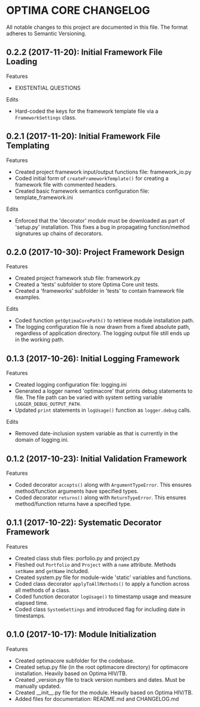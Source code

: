 # OPTIMA CORE CHANGELOG

All notable changes to this project are documented in this file.
The format adheres to Semantic Versioning.

## 0.2.2 (2017-11-20): Initial Framework File Loading

Features
- EXISTENTIAL QUESTIONS

Edits
- Hard-coded the keys for the framework template file via a `FrameworkSettings` class.

## 0.2.1 (2017-11-20): Initial Framework File Templating

Features
- Created project framework input/output functions file: framework_io.py
- Coded initial form of `createFrameworkTemplate()` for creating a framework file with commented headers.
- Created basic framework semantics configuration file: template_framework.ini
         
Edits
- Enforced that the 'decorator' module must be downloaded as part of 'setup.py' installation.
  This fixes a bug in propagating function/method signatures up chains of decorators.    
         
## 0.2.0 (2017-10-30): Project Framework Design

Features
- Created project framework stub file: framework.py
- Created a 'tests' subfolder to store Optima Core unit tests.
- Created a 'frameworks' subfolder in 'tests' to contain framework file examples.

Edits
- Coded function `getOptimaCorePath()` to retrieve module installation path.
- The logging configuration file is now drawn from a fixed absolute path, regardless of application directory.
  The logging output file still ends up in the working path.

## 0.1.3 (2017-10-26): Initial Logging Framework

Features
- Created logging configuration file: logging.ini
- Generated a logger named 'optimacore' that prints debug statements to file.
  The file path can be varied with system setting variable `LOGGER_DEBUG_OUTPUT_PATH`.
- Updated `print` statements in `logUsage()` function as `logger.debug` calls.

Edits
- Removed date-inclusion system variable as that is currently in the domain of logging.ini.

## 0.1.2 (2017-10-23): Initial Validation Framework

Features
- Coded decorator `accepts()` along with `ArgumentTypeError`.
  This ensures method/function arguments have specified types.
- Coded decorator `returns()` along with `ReturnTypeError`.
  This ensures method/function returns have a specified type.

## 0.1.1 (2017-10-22): Systematic Decorator Framework

Features
- Created class stub files: porfolio.py and project.py
- Fleshed out `Portfolio` and `Project` with a `name` attribute.
  Methods `setName` and `getName` included. 
- Created system.py file for module-wide 'static' variables and functions.
- Coded class decorator `applyToAllMethods()` to apply a function across all methods of a class.
- Coded function decorator `logUsage()` to timestamp usage and measure elapsed time.
- Coded class `SystemSettings` and introduced flag for including date in timestamps.

## 0.1.0 (2017-10-17): Module Initialization

Features
- Created optimacore subfolder for the codebase.
- Created setup.py file (in the root optimacore directory) for optimacore installation.
  Heavily based on Optima HIV/TB.
- Created _version.py file to track version numbers and dates.
  Must be manually updated.
- Created \_\_init\_\_.py file for the module. 
  Heavily based on Optima HIV/TB.
- Added files for documentation: README.md and CHANGELOG.md